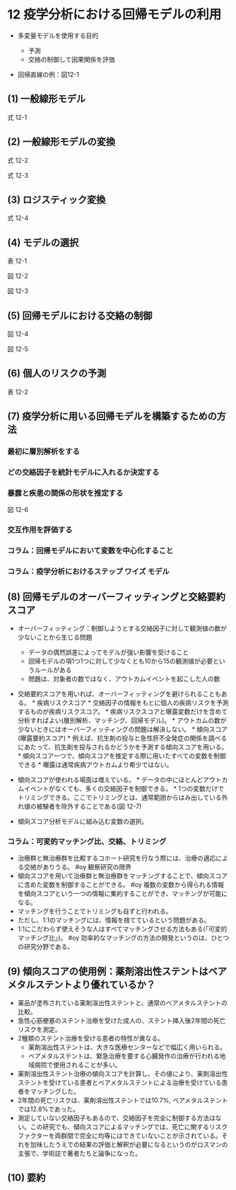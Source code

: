 # 12 疫学分析における回帰モデルの利用

* 多変量モデルを使用する目的
    * 予測
    * 交絡の制御して因果関係を評価

* 回帰直線の例：図12-1

## (1) 一般線形モデル

式 12-1 

## (2) 一般線形モデルの変換

式 12-2

式 12-3

## (3) ロジスティック変換

式 12-4

## (4) モデルの選択

表 12-1

図 12-2

図 12-3

## (5) 回帰モデルにおける交絡の制御

図 12-4

図 12-5

## (6) 個人のリスクの予測

表 12-2

## (7) 疫学分析に用いる回帰モデルを構築するための方法

### 最初に層別解析をする

### どの交絡因子を統計モデルに入れるか決定する

### 暴露と疾患の関係の形状を推定する

図 12-6

### 交互作用を評価する

### コラム：回帰モデルにおいて変数を中心化すること

### コラム：疫学分析におけるステップ ワイズ モデル

## (8) 回帰モデルのオーバーフィッティングと交絡要約スコア

* オーバーフィッティング：制御しようとする交絡因子に対して観測値の数が少ないことから生じる問題
    * データの偶然誤差によってモデルが強い影響を受けること
    * 回帰モデルの項1つ1つに対して少なくとも10から15の観測値が必要というルールがある
    * 問題は、対象者の数ではなく、アウトカムイベントを起こした人の数
* 交絡要約スコアを用いれば、オーバーフィッティングを避けられることもある。
      * 疾病リスクスコア
            * 交絡因子の情報をもとに個人の疾病リスクを予測するものが疾病リスクスコア。
            * 疾病リスクスコアと曝露変数だけを含めて分析すればよい(層別解析、マッチング、回帰モデル)。
            * アウトカムの数が少ないときにはオーバーフィッティングの問題は解決しない。
      * 傾向スコア(曝露要約スコア)
            * 例えば、抗生剤の投与と急性肝不全発症の関係を調べるにあたって、抗生剤を投与されるかどうかを予測する傾向スコアを用いる。
            * 傾向スコア一つで、傾向スコアを推定する際に用いたすべての変数を制御できる
            * 曝露は通常疾病アウトカムより希少ではない。

* 傾向スコアが使われる場面は増えている。
      * データの中にほとんどアウトカムイベントがなくても、多くの交絡因子を制御できる。
      * 1つの変数だけでトリミングできる。ここでトリミングとは、通常範囲からはみ出している外れ値の被験者を除外することである(図 12-7)

* 傾向スコア分析モデルに組み込む変数の選択。


### コラム：可変的マッチング比、交絡、トリミング
* 治療群と無治療群を比較するコホート研究を行なう際には、治療の適応による交絡がありうる。
#oy 観察研究の限界
* 傾向スコアを用いて治療群と無治療群をマッチングすることで、傾向スコアに含めた変数を制御することができる。
#oy 複数の変数から得られる情報を傾向スコアという一つの情報に集約することができ、マッチングが可能になる。
* マッチングを行うことでトリミングも自ずと行われる。
* ただし、1:1のマッチングには、情報を捨てているという問題がある。
* 1:1にこだわらず使えそうな人はすべてマッチングさせる方法もある(「可変的マッチング比」)。
#oy 効率的なマッチングの方法の開発というのは、ひとつの研究分野である。

## (9) 傾向スコアの使用例：薬剤溶出性ステントはベアメタルステントより優れているか？

* 薬品が塗布されている薬剤溶出性ステントと、通常のベアメタルステントの比較。
* 急性心筋梗塞のステント治療を受けた成人の、ステント挿入後2年間の死亡リスクを測定。
* 2種類のステント治療を受ける患者の特性が異なる。
    * 薬剤溶出性ステントは、大きな医療センターなどで幅広く用いられる。
    * ベアメタルステントは、緊急治療を要する心臓発作の治療が行われる地域病院で使用されることが多い。
* 薬剤溶出性ステント治療の傾向スコアを計算し、その値により、薬剤溶出性ステントを受けている患者とベアメタルステントによる治療を受けている患者をマッチングした。
* 2年間の死亡リスクは、薬剤溶出性ステントでは10.7%, ベアメタルステントでは12.8%であった。
* 測定していない交絡因子もあるので、交絡因子を完全に制御する方法はない。この研究でも、傾向スコアによるマッチングでは、死亡に関するリスクファクターを両群間で完全に均等にはできていないことが示されている。それを加味したうえでの結果の評価と解釈が必要になるというのがロスマンの主張で、学術誌で著者たちと論争になった。 

## (10) 要約

